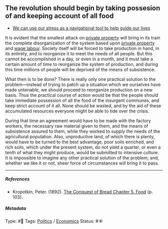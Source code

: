 ## The revolution should begin by taking possesion of and keeping account of all food

* [We can use our stress as a navigational tool to help guide our lives](We%20can%20use%20our%20stress%20as%20a%20navigational%20tool%20to%20help%20guide%20our%20lives.md)

It is evident that the smallest attack on [private property](Private%20property.md) will bring in its train the complete disorganization of the system based upon [private property](Private%20property.md) and [wage labour](). Society itself will be forced to take production in hand, in its entirety, and to reorganize it to meet the needs of all people. But this cannot be accomplished in a day, or even in a month, and it must take a certain amount of time to reorganize the system of production, and during this time millions of people will be deprived of the means of subsistence.

What then is to be done? There is really only one practical solution to the problem—instead of trying to patch up a situation which we ourselves have made untenable, we should proceed to reorganize production on a new basis. Thus the practical course of action would be that the people should take immediate possession of all the food of the insurgent communes, and keep strict account of it all. None should be wasted, and by the aid of these accumulated resources everyone might be able to tide over the crisis.

During that time an agreement would have to be made with the factory workers, the necessary raw material given to them, and the means of subsistence assured to them, while they worked to supply the needs of the agricultural population. Also, unproductive land, of which there is plenty, would have to be turned to the best advantage, poor soils enriched, and rich soils, which under the present system, do not yield a quarter, or even a tenth of what they might produce, would be submitted to intensive culture. It is impossible to imagine any other practical solution of the problem; and, whether we like it or not, sheer force of circumstances will bring it to pass.

---

##### References

* Kropotkin, Peter. (1892). [The Conquest of Bread Chapter 5. Food](The%20Conquest%20of%20Bread%20Chapter%205.%20Food.md) (p. 103).

##### Metadata

Type: #🔴 
Tags: [Politics](Politics.md) / [Economics]() 
Status: #☀️ 

